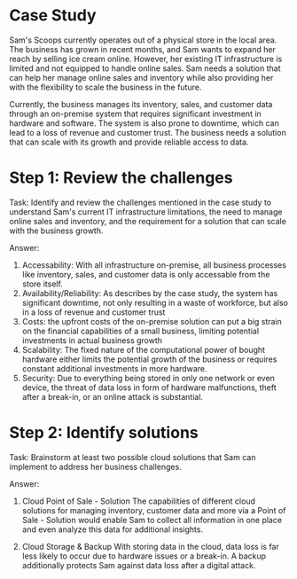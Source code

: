 # Case Study

Sam's Scoops currently operates out of a physical store in the local area. The business has grown in recent months, and Sam wants to expand her reach by selling ice cream online. However, her existing IT infrastructure is limited and not equipped to handle online sales. Sam needs a solution that can help her manage online sales and inventory while also providing her with the flexibility to scale the business in the future.

Currently, the business manages its inventory, sales, and customer data through an on-premise system that requires significant investment in hardware and software. The system is also prone to downtime, which can lead to a loss of revenue and customer trust. The business needs a solution that can scale with its growth and provide reliable access to data.

# Step 1: Review the challenges

Task: Identify and review the challenges mentioned in the case study to understand Sam's current IT infrastructure limitations, the need to manage online sales and inventory, and the requirement for a solution that can scale with the business growth.

Answer: 
1. Accessability: With all infrastructure on-premise, all business processes like inventory, sales, and customer data is only accessable from the store itself.
2. Availability/Reliability: As describes by the case study, the system has significant downtime, not only resulting in a waste of workforce, but also in a loss of revenue and customer trust
3. Costs: the upfront costs of the on-premise solution can put a big strain on the financial capabilities of a small business, limiting potential investments in actual business growth
4. Scalability: The fixed nature of the computational power of bought hardware either limits the potential growth of the business or requires constant additional investments in more hardware.
5. Security: Due to everything being stored in only one network or even device, the threat of data loss in form of hardware malfunctions, theft after a break-in, or an online attack is substantial.

# Step 2: Identify solutions

Task: Brainstorm at least two possible cloud solutions that Sam can implement to address her business challenges. 

Answer:
1. Cloud Point of Sale - Solution
The capabilities of different cloud solutions for managing inventory, customer data and more via a Point of Sale - Solution would enable Sam to collect all information in one place and even analyze this data for additional insights.

2. Cloud Storage & Backup
With storing data in the cloud, data loss is far less likely to occur due to hardware issues or a break-in. A backup additionally protects Sam against data loss after a digital attack.
